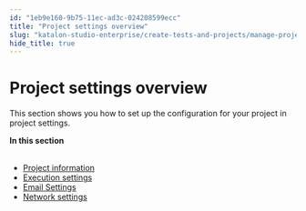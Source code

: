 ```yaml
---
id: "1eb9e160-9b75-11ec-ad3c-024208599ecc"
title: "Project settings overview"
slug: "katalon-studio-enterprise/create-tests-and-projects/manage-projects/project-settings/project-settings-overview"
hide_title: true
---
```


# <a id="concept-8565" class="anchor_top_offset"/><a id="ariaid-title1" class="anchor_top_offset"/>Project settings overview

<p xmlns="http://www.w3.org/1999/xhtml" className="p">This section shows you how to  set up the configuration for your project in project settings.</p> 
<nav xmlns="http://www.w3.org/1999/xhtml" role="navigation" className="related-links"><div className="linklist"><strong>In this section</strong><br /><br /><ul className="linklist"><li className="linklist"><a className="link" href="/docs/katalon-studio-enterprise/create-tests-and-projects/manage-projects/project-settings/project-information">Project information</a></li><li className="linklist"><a className="link" href="/docs/katalon-studio-enterprise/create-tests-and-projects/manage-projects/project-settings/execution-settings">Execution settings</a></li><li className="linklist"><a className="link" href="/docs/katalon-studio-enterprise/create-tests-and-projects/manage-projects/project-settings/email-settings">Email Settings</a></li><li className="linklist"><a className="link" href="/docs/katalon-studio-enterprise/create-tests-and-projects/manage-projects/project-settings/network-settings">Network settings</a></li></ul></div></nav> 
